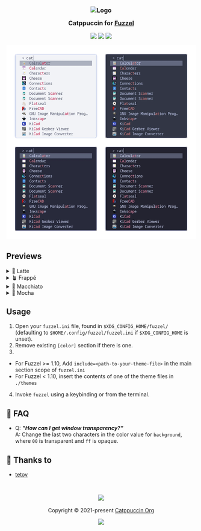<h3 align="center">
	<img src="https://raw.githubusercontent.com/catppuccin/catppuccin/main/assets/logos/exports/1544x1544_circle.png" width="100" alt="Logo"/><br/>
	<img src="https://raw.githubusercontent.com/catppuccin/catppuccin/main/assets/misc/transparent.png" height="30" width="0px"/>
	Catppuccin for <a href="https://codeberg.org/dnkl/fuzzel">Fuzzel</a>
	<img src="https://raw.githubusercontent.com/catppuccin/catppuccin/main/assets/misc/transparent.png" height="30" width="0px"/>
</h3>

<p align="center">
	<a href="https://github.com/catppuccin/fuzzel/stargazers"><img src="https://img.shields.io/github/stars/catppuccin/fuzzel?colorA=363a4f&colorB=b7bdf8&style=for-the-badge"></a>
	<a href="https://github.com/catppuccin/fuzzel/issues"><img src="https://img.shields.io/github/issues/catppuccin/fuzzel?colorA=363a4f&colorB=f5a97f&style=for-the-badge"></a>
	<a href="https://github.com/catppuccin/fuzzel/contributors"><img src="https://img.shields.io/github/contributors/catppuccin/fuzzel?colorA=363a4f&colorB=a6da95&style=for-the-badge"></a>
</p>

<p align="center">
	<img src="assets/preview.webp"/>
</p>

## Previews

<details>
<summary>🌻 Latte</summary>
<img src="assets/latte.webp"/>
</details>
<details>
<summary>🪴 Frappé</summary>
<img src="assets/frappe.webp"/>
</details>
<details>
<summary>🌺 Macchiato</summary>
<img src="assets/macchiato.webp"/>
</details>
<details>
<summary>🌿 Mocha</summary>
<img src="assets/mocha.webp"/>
</details>

## Usage

1. Open your `fuzzel.ini` file, found in `$XDG_CONFIG_HOME/fuzzel/`
(defaulting to `$HOME/.config/fuzzel/fuzzel.ini` if `$XDG_CONFIG_HOME` is unset).
2. Remove existing `[color]` section if there is one.
3.
  - For Fuzzel >= 1.10, Add `include=<path-to-your-theme-file>` in the main section scope of `fuzzel.ini`
  - For Fuzzel < 1.10, insert the contents of one of the theme files in `./themes`
4. Invoke `fuzzel` using a keybinding or from the terminal.

<!-- this section is optional -->
## 🙋 FAQ

-	Q: **_"How can I get window transparency?"_**\
	A: Change the last two characters in the color value for `background`, where
	`00` is transparent and `ff` is opaque.

## 💝 Thanks to

- [tetov](https://tetov.se/)

&nbsp;

<p align="center">
	<img src="https://raw.githubusercontent.com/catppuccin/catppuccin/main/assets/footers/gray0_ctp_on_line.svg?sanitize=true" />
</p>

<p align="center">
	Copyright &copy; 2021-present <a href="https://github.com/catppuccin" target="_blank">Catppuccin Org</a>
</p>

<p align="center">
	<a href="https://github.com/catppuccin/catppuccin/blob/main/LICENSE"><img src="https://img.shields.io/static/v1.svg?style=for-the-badge&label=License&message=MIT&logoColor=d9e0ee&colorA=363a4f&colorB=b7bdf8"/></a>
</p>
